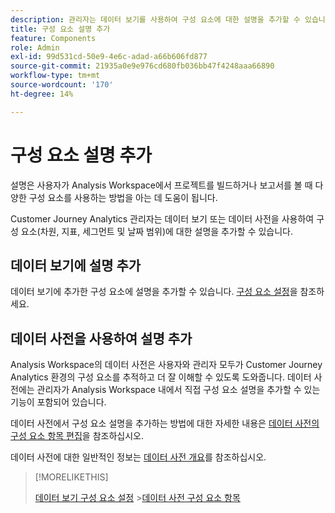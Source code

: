 ```yaml
---
description: 관리자는 데이터 보기를 사용하여 구성 요소에 대한 설명을 추가할 수 있습니다.
title: 구성 요소 설명 추가
feature: Components
role: Admin
exl-id: 99d531cd-50e9-4e6c-adad-a66b606fd877
source-git-commit: 21935a0e9e976cd680fb036bb47f4248aaa66890
workflow-type: tm+mt
source-wordcount: '170'
ht-degree: 14%

---
```


# 구성 요소 설명 추가

설명은 사용자가 Analysis Workspace에서 프로젝트를 빌드하거나 보고서를 볼 때 다양한 구성 요소를 사용하는 방법을 아는 데 도움이 됩니다.

Customer Journey Analytics 관리자는 데이터 보기 또는 데이터 사전을 사용하여 구성 요소(차원, 지표, 세그먼트 및 날짜 범위)에 대한 설명을 추가할 수 있습니다.

## 데이터 보기에 설명 추가

데이터 보기에 추가한 구성 요소에 설명을 추가할 수 있습니다. [구성 요소 설정](/help/data-views/component-settings/overview.md)을 참조하세요.

## 데이터 사전을 사용하여 설명 추가

Analysis Workspace의 데이터 사전은 사용자와 관리자 모두가 Customer Journey Analytics 환경의 구성 요소를 추적하고 더 잘 이해할 수 있도록 도와줍니다. 데이터 사전에는 관리자가 Analysis Workspace 내에서 직접 구성 요소 설명을 추가할 수 있는 기능이 포함되어 있습니다.

데이터 사전에서 구성 요소 설명을 추가하는 방법에 대한 자세한 내용은 [데이터 사전의 구성 요소 항목 편집](/help/components/data-dictionary/edit-entries-data-dictionary.md)을 참조하십시오.

데이터 사전에 대한 일반적인 정보는 [데이터 사전 개요](/help/components/data-dictionary/data-dictionary-overview.md)를 참조하십시오.

>[!MORELIKETHIS]
>
>[데이터 보기 구성 요소 설정](/help/data-views/component-settings/overview.md)
>&#x200B;>[데이터 사전 구성 요소 항목](/help/components/data-dictionary/edit-entries-data-dictionary.md)
>
